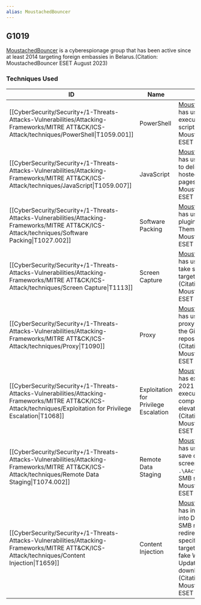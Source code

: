 ```yaml
---
alias: MoustachedBouncer
---
```


## G1019

[MoustachedBouncer](https://attack.mitre.org/groups/G1019) is a cyberespionage group that has been active since at least 2014 targeting foreign embassies in Belarus.(Citation: MoustachedBouncer ESET August 2023)


### Techniques Used

| ID | Name | Use |
| --- | --- | --- |
| [[CyberSecurity/Security+/1-Threats-Attacks-Vulnerabilities/Attacking-Frameworks/MITRE ATT&CK/ICS-Attack/techniques/PowerShell\|T1059.001]] | PowerShell | [MoustachedBouncer](https://attack.mitre.org/groups/G1019) has used plugins to execute PowerShell scripts.(Citation: MoustachedBouncer ESET August 2023) |
| [[CyberSecurity/Security+/1-Threats-Attacks-Vulnerabilities/Attacking-Frameworks/MITRE ATT&CK/ICS-Attack/techniques/JavaScript\|T1059.007]] | JavaScript | [MoustachedBouncer](https://attack.mitre.org/groups/G1019) has used JavaScript to deliver malware hosted on HTML pages.(Citation: MoustachedBouncer ESET August 2023) |
| [[CyberSecurity/Security+/1-Threats-Attacks-Vulnerabilities/Attacking-Frameworks/MITRE ATT&CK/ICS-Attack/techniques/Software Packing\|T1027.002]] | Software Packing | [MoustachedBouncer](https://attack.mitre.org/groups/G1019) has used malware plugins packed with Themida.(Citation: MoustachedBouncer ESET August 2023) |
| [[CyberSecurity/Security+/1-Threats-Attacks-Vulnerabilities/Attacking-Frameworks/MITRE ATT&CK/ICS-Attack/techniques/Screen Capture\|T1113]] | Screen Capture | [MoustachedBouncer](https://attack.mitre.org/groups/G1019) has used plugins to take screenshots on targeted systems.(Citation: MoustachedBouncer ESET August 2023) |
| [[CyberSecurity/Security+/1-Threats-Attacks-Vulnerabilities/Attacking-Frameworks/MITRE ATT&CK/ICS-Attack/techniques/Proxy\|T1090]] | Proxy | [MoustachedBouncer](https://attack.mitre.org/groups/G1019) has used a reverse proxy tool similar to the GitHub repository revsocks.(Citation: MoustachedBouncer ESET August 2023) |
| [[CyberSecurity/Security+/1-Threats-Attacks-Vulnerabilities/Attacking-Frameworks/MITRE ATT&CK/ICS-Attack/techniques/Exploitation for Privilege Escalation\|T1068]] | Exploitation for Privilege Escalation | [MoustachedBouncer](https://attack.mitre.org/groups/G1019) has exploited CVE-2021-1732 to execute malware components with elevated rights.(Citation: MoustachedBouncer ESET August 2023) |
| [[CyberSecurity/Security+/1-Threats-Attacks-Vulnerabilities/Attacking-Frameworks/MITRE ATT&CK/ICS-Attack/techniques/Remote Data Staging\|T1074.002]] | Remote Data Staging | [MoustachedBouncer](https://attack.mitre.org/groups/G1019) has used plugins to save captured screenshots to `.\AActdata\` on an SMB share.(Citation: MoustachedBouncer ESET August 2023) |
| [[CyberSecurity/Security+/1-Threats-Attacks-Vulnerabilities/Attacking-Frameworks/MITRE ATT&CK/ICS-Attack/techniques/Content Injection\|T1659]] | Content Injection | [MoustachedBouncer](https://attack.mitre.org/groups/G1019) has injected content into DNS, HTTP, and SMB replies to redirect specifically-targeted victims to a fake Windows Update page to download malware.(Citation: MoustachedBouncer ESET August 2023) |
